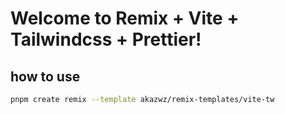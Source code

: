 # Welcome to Remix + Vite + Tailwindcss + Prettier!

## how to use

```sh
pnpm create remix --template akazwz/remix-templates/vite-tw
```
